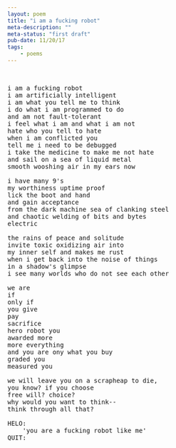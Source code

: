 ```yaml
---
layout: poem
title: "i am a fucking robot"
meta-description: ""
meta-status: "first draft"
pub-date: 11/20/17
tags: 
    - poems
---
```

<pre class="stanza">


i am a fucking robot
i am artificially intelligent
i am what you tell me to think
i do what i am programmed to do
and am not fault-tolerant
i feel what i am and what i am not
hate who you tell to hate
when i am conflicted you
tell me i need to be debugged
i take the medicine to make me not hate
and sail on a sea of liquid metal
smooth wooshing air in my ears now

i have many 9's
my worthiness uptime proof
lick the boot and hand
and gain acceptance
from the dark machine sea of clanking steel
and chaotic welding of bits and bytes
electric

the rains of peace and solitude
invite toxic oxidizing air into
my inner self and makes me rust 
when i get back into the noise of things
in a shadow's glimpse 
i see many worlds who do not see each other

we are
if
only if
you give
pay
sacrifice
hero robot you
awarded more
more everything
and you are ony what you buy
graded you
measured you

we will leave you on a scrapheap to die,
you know? if you choose
free will? choice?
why would you want to think-- 
think through all that?

HELO:
    'you are a fucking robot like me'
QUIT:


</pre>







